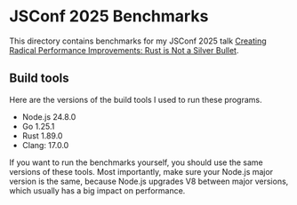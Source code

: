 # JSConf 2025 Benchmarks

This directory contains benchmarks for my JSConf 2025 talk [Creating Radical Performance Improvements: Rust is Not a Silver Bullet](https://nebri.us/talk/jsconf-us-2025-creating-radical-performance-improvements-rust-is-not-a-silver-bullet.html).

## Build tools

Here are the versions of the build tools I used to run these programs.

- Node.js 24.8.0
- Go 1.25.1
- Rust 1.89.0
- Clang: 17.0.0

If you want to run the benchmarks yourself, you should use the same versions of
these tools. Most importantly, make sure your Node.js major version is the same,
because Node.js upgrades V8 between major versions, which usually has a big
impact on performance.
